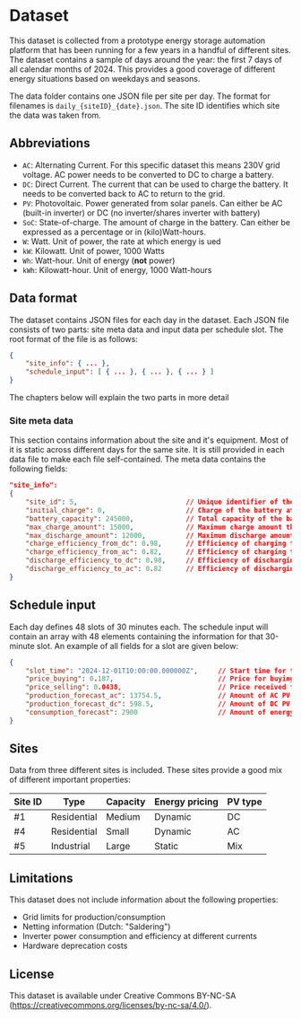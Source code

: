 # Dataset

This dataset is collected from a prototype energy storage automation platform that has been running for a few years in a handful of different sites. The dataset contains a sample of days around the year: the first 7 days of all calendar months of 2024. This provides a good coverage of different energy situations based on weekdays and seasons.

The data folder contains one JSON file per site per day. The format for filenames is `daily_{siteID}_{date}.json`. The site ID identifies which site the data was taken from.

## Abbreviations
- `AC`: Alternating Current. For this specific dataset this means 230V grid voltage. AC power needs to be converted to DC to charge a battery.
- `DC`: Direct Current. The current that can be used to charge the battery. It needs to be converted back to AC to return to the grid.
- `PV`: Photovoltaic. Power generated from solar panels. Can either be AC (built-in inverter) or DC (no inverter/shares inverter with battery)
- `SoC`: State-of-charge. The amount of charge in the battery. Can either be expressed as a percentage or in (kilo)Watt-hours.
- `W`: Watt. Unit of power, the rate at which energy is ued
- `kW`: Kilowatt. Unit of power, 1000 Watts
- `Wh`: Watt-hour. Unit of energy (__not__ power)
- `kWh`: Kilowatt-hour. Unit of energy, 1000 Watt-hours

## Data format

The dataset contains JSON files for each day in the dataset. Each JSON file consists of two parts: site meta data and input data per schedule slot. The root format of the file is as follows:
```json
{
	"site_info": { ... },
    "schedule_input": [ { ... }, { ... }, { ... } ]
}
```

The chapters below will explain the two parts in more detail

### Site meta data

This section contains information about the site and it's equipment. Most of it is static across different days for the same site. It is still provided in each data file to make each file self-contained. The meta data contains the following fields:
```json
"site_info": 
{
	"site_id": 5,							// Unique identifier of the site this data was exported for
	"initial_charge": 0,					// Charge of the battery at the start of the day (Watt-hours)
	"battery_capacity": 245000,				// Total capacity of the battery (Watt-hours)
	"max_charge_amount": 15000,				// Maximum charge amount that the inverter can process per schedule slot (Watt-hours)
	"max_discharge_amount": 12000,			// Maximum discharge amount that the inverter can process per schedule slot (Watt-hours)
	"charge_efficiency_from_dc": 0.98,		// Efficiency of charging the battery from DC (PV) input (fraction)
	"charge_efficiency_from_ac": 0.82,		// Efficiency of charging the battery from AC (Grid/PV) input (fraction)
	"discharge_efficiency_to_dc": 0.98,		// Efficiency of discharging the battery to DC (fraction)
	"discharge_efficiency_to_ac": 0.82		// Efficiency of discharging the battery to the AC Grid (fraction)
}
```

## Schedule input

Each day defines 48 slots of 30 minutes each. The schedule input will contain an array with 48 elements containing the information for that 30-minute slot. An example of all fields for a slot are given below:
```json
{
	"slot_time": "2024-12-01T10:00:00.000000Z",		// Start time for this slot. End time will always be 30 minutes later
	"price_buying": 0.187,							// Price for buying 1 kWh in this slot (Euros)
	"price_selling": 0.0438,						// Price received for selling 1 kWh in this slot (Euros)
	"production_forecast_ac": 13754.5,				// Amount of AC PV energy produced in this slot (Watt-hours)
	"production_forecast_dc": 598.5,				// Amount of DC PV energy produced in this slot (Watt-hours)
	"consumption_forecast": 2900					// Amount of energy the site will consume in this slot (Watt-hours)
}
```

## Sites

Data from three different sites is included. These sites provide a good mix of different important properties:

| Site ID	| Type			| Capacity	| Energy pricing	| PV type	|
|-----------|---------------|-----------|-------------------|-----------|
| #1		| Residential	| Medium	| Dynamic			| DC		|
| #4		| Residential	| Small		| Dynamic			| AC		|
| #5		| Industrial	| Large		| Static			| Mix		|

## Limitations

This dataset does not include information about the following properties:
- Grid limits for production/consumption
- Netting information (Dutch: "Saldering")
- Inverter power consumption and efficiency at different currents
- Hardware deprecation costs

## License
This dataset is available under Creative Commons BY-NC-SA (https://creativecommons.org/licenses/by-nc-sa/4.0/).